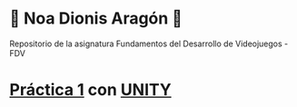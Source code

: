 # :cactus: Noa Dionis Aragón :cactus: 
Repositorio de la asignatura Fundamentos del Desarrollo de Videojuegos - FDV

# [Práctica 1](https://github.com/Errasiada/NoaDionisFDV/tree/FDV-Practice) con [UNITY](https://unity.com/es)
